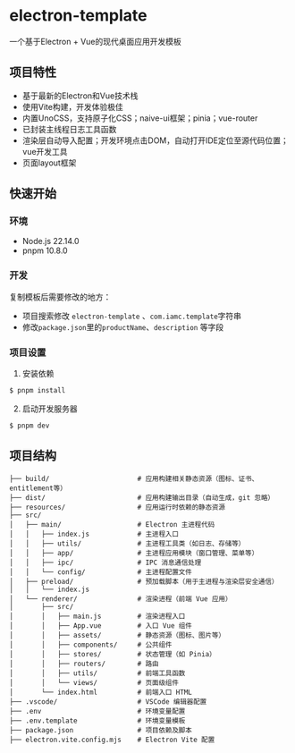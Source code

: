 # electron-template

一个基于Electron + Vue的现代桌面应用开发模板

## 项目特性

- 基于最新的Electron和Vue技术栈
- 使用Vite构建，开发体验极佳
- 内置UnoCSS，支持原子化CSS；naive-ui框架；pinia；vue-router
- 已封装主线程日志工具函数
- 渲染层自动导入配置；开发环境点击DOM，自动打开IDE定位至源代码位置；vue开发工具
- 页面layout框架

## 快速开始

### 环境

- Node.js 22.14.0
- pnpm 10.8.0

### 开发

复制模板后需要修改的地方：

- 项目搜索修改 `electron-template` 、`com.iamc.template`字符串
- 修改`package.json`里的`productName`、`description` 等字段

### 项目设置

1. 安装依赖
```bash
$ pnpm install
```

2. 启动开发服务器
```bash
$ pnpm dev
```

## 项目结构

```
├── build/                      # 应用构建相关静态资源（图标、证书、entitlement等）
├── dist/                       # 应用构建输出目录（自动生成，git 忽略）
├── resources/                  # 应用运行时依赖的静态资源
├── src/
│   ├── main/                   # Electron 主进程代码
│   │   ├── index.js            # 主进程入口
│   │   ├── utils/              # 主进程工具类（如日志、存储等）
│   │   ├── app/                # 主进程应用模块（窗口管理、菜单等）
│   │   ├── ipc/                # IPC 消息通信处理
│   │   └── config/             # 主进程配置文件
│   ├── preload/                # 预加载脚本（用于主进程与渲染层安全通信）
│   │   └── index.js
│   └── renderer/               # 渲染进程（前端 Vue 应用）
│       ├── src/
│       │   ├── main.js         # 渲染进程入口
│       │   ├── App.vue         # 入口 Vue 组件
│       │   ├── assets/         # 静态资源（图标、图片等）
│       │   ├── components/     # 公共组件
│       │   ├── stores/         # 状态管理（如 Pinia）
│       │   ├── routers/        # 路由
│       │   ├── utils/          # 前端工具函数
│       │   └── views/          # 页面级组件
│       └── index.html          # 前端入口 HTML
├── .vscode/                    # VSCode 编辑器配置
├── .env                        # 环境变量配置
├── .env.template               # 环境变量模板
├── package.json                # 项目依赖及脚本
├── electron.vite.config.mjs    # Electron Vite 配置
```

